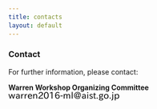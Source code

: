```yaml
---
title: contacts
layout: default
---
```

<!-- MAIN CONTENT -->
  <div id="main_content_wrap" class="outer">
   <section id="main_content" class="inner">
   
  <h3>Contact</h3>
  <p id="registration">For further information, please contact:</p>
    <p><strong>Warren Workshop Organizing Committee</strong><br>
    <img class="contact" alt="warrenworkshop_email.png" src="../images/warrenworkshop_email.png" border="0">
    </p>
    
  </section>
</div>
